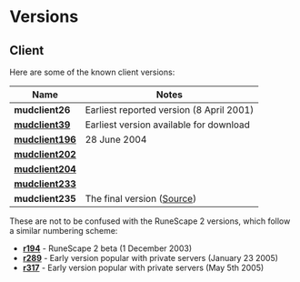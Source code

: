 # Versions

## Client

Here are some of the known client versions:

| Name | Notes |
|------|-----|
| **mudclient26** | Earliest reported version (8 April 2001) |
| **[mudclient39](https://github.com/tomfitzhenry/RuneScape-classic-dump/blob/master/eXemplar's-collection/exemplar/rs1/rs1/mudclients/mudclient39.jar)** | Earliest version available for download |
| **[mudclient196](https://github.com/tomfitzhenry/RuneScape-classic-dump/blob/master/eXemplar's-collection/exemplar/rs1/rs1/mudclients/mudclient196.jar)** | 28 June 2004 |
| **[mudclient202](https://github.com/tomfitzhenry/runescape-classic-dump/tree/master/rs1/rs1/v202)** | |
| **[mudclient204](https://github.com/tomfitzhenry/RuneScape-classic-dump/blob/master/eXemplar's-collection/exemplar/rs1/rs1/mudclients/mudclient204.jar)** |  |
| **[mudclient233](https://bitbucket.org/eggsampler/rsc/src/63e3a5c9482c27b3555b38b6a6b9453d2f1771c4/jars)** | |
| **mudclient235** | The final version ([Source](https://github.com/rsc-g15/rsc-235-deob)) |

These are not to be confused with the RuneScape 2 versions, which follow a similar numbering scheme:

 - **[r194](http://rsclients.wikia.com/wiki/Revision_194)** - RuneScape 2 beta (1 December 2003)
 - **[r289](http://rsclients.wikia.com/wiki/Revision_289)** - Early version popular with private servers (January 23 2005)
 - **[r317](http://rsclients.wikia.com/wiki/Revision_317)** - Early version popular with private servers (May 5th 2005)
